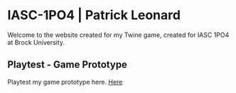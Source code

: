 # IASC-1PO4 | Patrick Leonard

Welcome to the website created for my Twine game, created for IASC 1PO4 at Brock University.

## Playtest - Game Prototype

Playtest my game prototype here. [Here](https://patricklbrock.github.io/IASC-1PO4/builds/Memory%20Loss_Oct.30.html)
